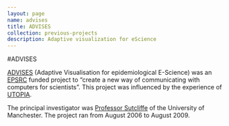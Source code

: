 ```yaml
---
layout: page
name: advises
title: ADVISES
collection: previous-projects
description: Adaptive visualization for eScience
---
```


#ADVISES

[ADVISES](http://www.allhands.org.uk/2007/proceedings/papers/818.pdf) (Adaptive Visualisation for epidemiological E-Science) was an [EPSRC](http://www.epsrc.ac.uk/)
funded project to “create a new way of communicating with computers for scientists”.
This project was influenced by the experience of [UTOPIA](http://www.mygrid.org.uk/tools/rich-clients/utopia/).

The principal investigator was [Professor Sutcliffe](http://www.manchester.ac.uk/) of the University of Manchester. The project ran from August 2006 to August 2009.